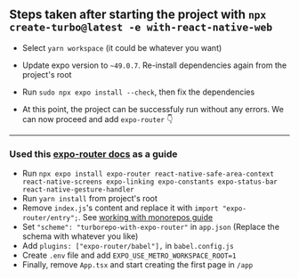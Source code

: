 ## Steps taken after starting the project with `npx create-turbo@latest -e with-react-native-web`

- Select `yarn workspace` (it could be whatever you want)
- Update expo version to `~49.0.7`. Re-install dependencies again from the project's root
- Run `sudo npx expo install --check`, then fix the dependencies

- At this point, the project can be successfuly run without any errors. We can now proceed and add `expo-router` 👇

---

### Used this [expo-router docs](https://docs.expo.dev/routing/installation/#quick-start) as a guide

- Run `npx expo install expo-router react-native-safe-area-context react-native-screens expo-linking expo-constants expo-status-bar react-native-gesture-handler`
- Run `yarn install` from project's root
- Remove `index.js`'s content and replace it with `import "expo-router/entry";`. See [working with monorepos guide](https://docs.expo.dev/guides/monorepos/)
- Set `"scheme": "turborepo-with-expo-router"` in `app.json` (Replace the schema with whatever you like)
- Add `plugins: ["expo-router/babel"],` in `babel.config.js`
- Create `.env` file and add `EXPO_USE_METRO_WORKSPACE_ROOT=1`
- Finally, remove `App.tsx` and start creating the first page in `/app`
